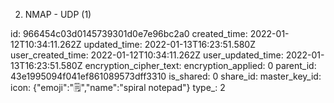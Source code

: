 2. NMAP - UDP (1)

id: 966454c03d0145739301d0e7e96bc2a0
created_time: 2022-01-12T10:34:11.262Z
updated_time: 2022-01-13T16:23:51.580Z
user_created_time: 2022-01-12T10:34:11.262Z
user_updated_time: 2022-01-13T16:23:51.580Z
encryption_cipher_text: 
encryption_applied: 0
parent_id: 43e1995094f041ef861089573dff3310
is_shared: 0
share_id: 
master_key_id: 
icon: {"emoji":"🗒️","name":"spiral notepad"}
type_: 2